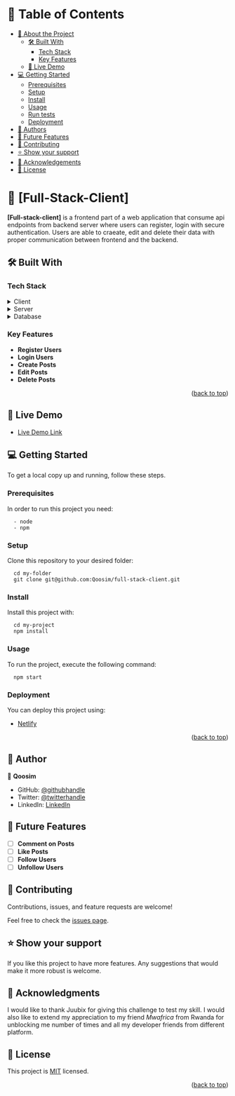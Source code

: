

<!-- TABLE OF CONTENTS -->

# 📗 Table of Contents

- [📖 About the Project](#about-project)
  - [🛠 Built With](#built-with)
    - [Tech Stack](#tech-stack)
    - [Key Features](#key-features)
  - [🚀 Live Demo](#live-demo)
- [💻 Getting Started](#getting-started)
  - [Prerequisites](#prerequisites)
  - [Setup](#setup)
  - [Install](#install)
  - [Usage](#usage)
  - [Run tests](#run-tests)
  - [Deployment](#deployment)
- [👥 Authors](#author)
- [🔭 Future Features](#future-features)
- [🤝 Contributing](#contributing)
- [⭐️ Show your support](#support)
- [🙏 Acknowledgements](#acknowledgements)
- [📝 License](#license)

<!-- PROJECT DESCRIPTION -->

# 📖 [Full-Stack-Client] <a name="about-project"></a>

**[Full-stack-client]** is a frontend part of a web application that consume api endpoints from backend server where users can register, login with secure  authentication. Users are able to craeate, edit and delete their data with proper communication between frontend and the backend. 

## 🛠 Built With <a name="built-with"></a>

### Tech Stack <a name="tech-stack"></a>

<details>
  <summary>Client</summary>
  <ul>
    <li><a href="https://reactjs.org/">React.js</a></li>
    <li><a href="https://reactjs.org/">Material UI icons</a></li>
    <li><a href="https://reactjs.org/">Toastify library</a></li>
    <li><a href="https://reactjs.org/">Bootstrap</a></li>
  </ul>
</details>

<details>
  <summary>Server</summary>
  <ul>
    <li><a href="https://expressjs.com/">Node</a></li>
    <li><a href="https://expressjs.com/">Express.js</a></li>
  </ul>
</details>

<details>
<summary>Database</summary>
  <ul>
    <li><a href="https://www.postgresql.org/">MongoDB</a></li>
    <li><a href="https://expressjs.com/">Mongoose</a></li>
  </ul>
</details>

<!-- Features -->

### Key Features <a name="key-features"></a>

- **Register Users**
- **Login Users**
- **Create Posts**
- **Edit Posts**
- **Delete Posts**

<p align="right">(<a href="#readme-top">back to top</a>)</p>

<!-- LIVE DEMO -->

## 🚀 Live Demo <a name="live-demo"></a>
- [Live Demo Link](https://full-stack-client.netlify.app/)

<!-- GETTING STARTED -->

## 💻 Getting Started <a name="getting-started"></a>

To get a local copy up and running, follow these steps.
### Prerequisites
In order to run this project you need:

```
  - node
  - npm
```
### Setup

Clone this repository to your desired folder:

```
  cd my-folder
  git clone git@github.com:Qoosim/full-stack-client.git
```

### Install
Install this project with:

```
  cd my-project
  npm install
```
### Usage
To run the project, execute the following command:

```
  npm start
```

### Deployment

You can deploy this project using:
 - [Netlify](https://www.netlify.com/?attr=homepage-modal)
<p align="right">(<a href="#readme-top">back to top</a>)</p>

<!-- AUTHORS -->

## 👥 Author <a name="author"></a>

👤 **Qoosim**

- GitHub: [@githubhandle](https://github.com/Qoosim)
- Twitter: [@twitterhandle](https://twitter.com/https://twitter.com/qoosim_ayinde)
- LinkedIn: [LinkedIn](https://www.linkedin.com/in/qoosim/)

<!-- FUTURE FEATURES -->

## 🔭 Future Features <a name="future-features"></a>

- [ ] **Comment on Posts**
- [ ] **Like Posts**
- [ ] **Follow Users**
- [ ] **Unfollow Users**

<!-- CONTRIBUTING -->
## 🤝 Contributing <a name="contributing"></a>

Contributions, issues, and feature requests are welcome!

Feel free to check the [issues page](https://github.com/Qoosim/full-stack-client/issues).

<!-- SUPPORT -->
## ⭐️ Show your support <a name="support"></a>

If you like this project to have more features. Any suggestions that would make it more robust is welcome.
<!-- ACKNOWLEDGEMENTS -->
## 🙏 Acknowledgments <a name="acknowledgements"></a>

I would like to thank Juubix for giving this challenge to test my skill. I would also like to extend my appreciation to my friend *Mwafrica* from Rwanda for unblocking me number of times and all my developer friends from different platform.

<!-- LICENSE -->
## 📝 License <a name="license"></a>
This project is [MIT](./LICENSE) licensed.
<p align="right">(<a href="#readme-top">back to top</a>)</p>
